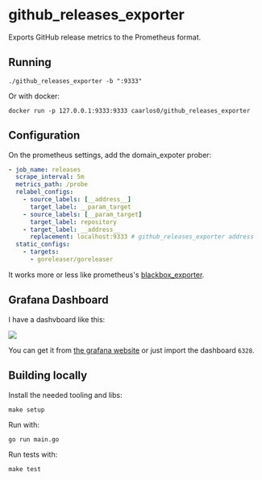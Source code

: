 # github_releases_exporter

Exports GitHub release metrics to the Prometheus format.

## Running

```console
./github_releases_exporter -b ":9333"
```

Or with docker:

```console
docker run -p 127.0.0.1:9333:9333 caarlos0/github_releases_exporter
```

## Configuration

On the prometheus settings, add the domain_expoter prober:

```yaml
- job_name: releases
  scrape_interval: 5m
  metrics_path: /probe
  relabel_configs:
    - source_labels: [__address__]
      target_label: __param_target
    - source_labels: [__param_target]
      target_label: repository
    - target_label: __address__
      replacement: localhost:9333 # github_releases_exporter address
  static_configs:
    - targets:
      - goreleaser/goreleaser
```

It works more or less like prometheus's
[blackbox_exporter](https://github.com/prometheus/blackbox_exporter).

## Grafana Dashboard

I have a dashvboard like this:

![](https://grafana.com/api/dashboards/6328/images/4048/image)

You can get it from [the grafana website](https://grafana.com/dashboards/6328)
or just import the dashboard `6328`.

## Building locally

Install the needed tooling and libs:

```console
make setup
```

Run with:

```console
go run main.go
```

Run tests with:

```console
make test
```
